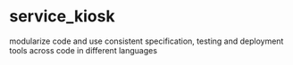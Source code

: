 service_kiosk
=============

modularize code and use consistent specification, testing and deployment tools across code in different languages